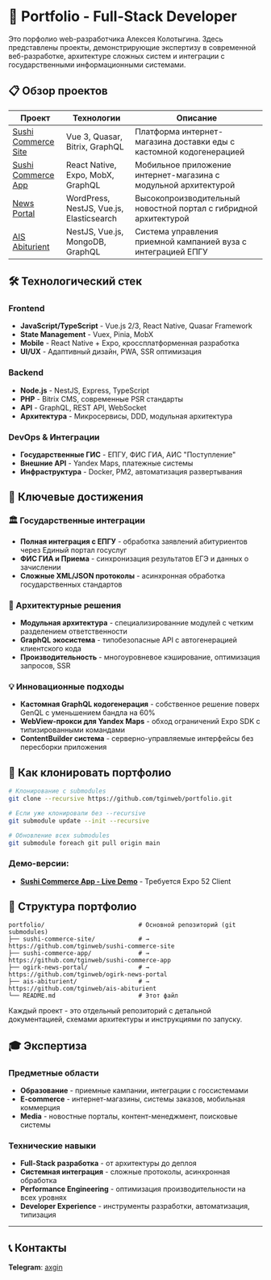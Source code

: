 # 🚀 Portfolio - Full-Stack Developer

Это порфолио web-разработчика Алексея Колотыгина. Здесь представлены проекты, демонстрирующие экспертизу в современной веб-разработке, архитектуре сложных систем и интеграции с государственными информационными системами.

## 📋 Обзор проектов

| Проект                                                         | Технологии                               | Описание                                                            |
|----------------------------------------------------------------| ---------------------------------------- | ------------------------------------------------------------------- |
| [Sushi Commerce Site](https://github.com/tginweb/sushi-commerce-site) | Vue 3, Quasar, Bitrix, GraphQL           | Платформа интернет-магазина доставки еды с кастомной кодогенерацией |
| [Sushi Commerce App](https://github.com/tginweb/sushi-commerce-app) | React Native, Expo, MobX, GraphQL        | Мобильное приложение интернет-магазина с модульной архитектурой     |
| [News Portal](https://github.com/tginweb/ogirk-news-portal)    | WordPress, NestJS, Vue.js, Elasticsearch | Высокопроизводительный новостной портал с гибридной архитектурой    |
| [AIS Abiturient](https://github.com/tginweb/ais-abiturient)    | NestJS, Vue.js, MongoDB, GraphQL         | Система управления приемной кампанией вуза с интеграцией ЕПГУ       |

## 🛠️ Технологический стек

### Frontend

- **JavaScript/TypeScript** - Vue.js 2/3, React Native, Quasar Framework
- **State Management** - Vuex, Pinia, MobX
- **Mobile** - React Native + Expo, кроссплатформенная разработка
- **UI/UX** - Адаптивный дизайн, PWA, SSR оптимизация

### Backend

- **Node.js** - NestJS, Express, TypeScript
- **PHP** - Bitrix CMS, современные PSR стандарты
- **API** - GraphQL, REST API, WebSocket
- **Архитектура** - Микросервисы, DDD, модульная архитектура

### DevOps & Интеграции

- **Государственные ГИС** - ЕПГУ, ФИС ГИА, АИС "Поступление"
- **Внешние API** - Yandex Maps, платежные системы
- **Инфраструктура** - Docker, PM2, автоматизация развертывания

## 🎯 Ключевые достижения

### 🏛️ Государственные интеграции

- **Полная интеграция с ЕПГУ** - обработка заявлений абитуриентов через Единый портал госуслуг
- **ФИС ГИА и Приема** - синхронизация результатов ЕГЭ и данных о зачислении
- **Сложные XML/JSON протоколы** - асинхронная обработка государственных стандартов

### 🚀 Архитектурные решения

- **Модульная архитектура** - специализированние модулей с четким разделением ответственности
- **GraphQL экосистема** - типобезопасные API с автогенерацией клиентского кода
- **Производительность** - многоуровневое кэширование, оптимизация запросов, SSR

### 💡 Инновационные подходы

- **Кастомная GraphQL кодогенерация** - собственное решение поверх GenQL с уменьшением бандла на 60%
- **WebView-прокси для Yandex Maps** - обход ограничений Expo SDK с типизированными командами
- **ContentBuilder система** - серверно-управляемые интерфейсы без пересборки приложения

## 🔧 Как клонировать портфолио

```bash
# Клонирование с submodules
git clone --recursive https://github.com/tginweb/portfolio.git

# Если уже клонировали без --recursive
git submodule update --init --recursive

# Обновление всех submodules
git submodule foreach git pull origin main
```

### Демо-версии:

- **[Sushi Commerce App - Live Demo](https://expo.dev/preview/update?message=2.6&updateRuntimeVersion=exposdk%3A52.0.0&createdAt=2024-12-05T04%3A46%3A38.684Z&slug=exp&projectId=8241821d-4881-455a-83e6-f6477e314b37&group=62c5da2b-418e-4dbf-b355-caf189089b9a)** - Требуется Expo 52 Client

## 📁 Структура портфолио

```
portfolio/                          # Основной репозиторий (git submodules)
├── sushi-commerce-site/            # → https://github.com/tginweb/sushi-commerce-site
├── sushi-commerce-app/             # → https://github.com/tginweb/sushi-commerce-app
├── ogirk-news-portal/              # → https://github.com/tginweb/ogirk-news-portal
├── ais-abiturient/                 # → https://github.com/tginweb/ais-abiturient
└── README.md                       # Этот файл
```

Каждый проект - это отдельный репозиторий с детальной документацией, схемами архитектуры и инструкциями по запуску.

## 🎓 Экспертиза

### Предметные области

- **Образование** - приемные кампании, интеграции с госсистемами
- **E-commerce** - интернет-магазины, системы заказов, мобильная коммерция
- **Media** - новостные порталы, контент-менеджмент, поисковые системы

### Технические навыки

- **Full-Stack разработка** - от архитектуры до деплоя
- **Системная интеграция** - сложные протоколы, асинхронная обработка
- **Performance Engineering** - оптимизация производительности на всех уровнях
- **Developer Experience** - инструменты разработки, автоматизация, типизация

---

## 📞 Контакты

**Telegram**: [axgin](https://t.me/axgin)
